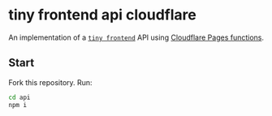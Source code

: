 # tiny frontend api cloudflare

An implementation of a [`tiny frontend`](https://github.com/tiny-frontend) API using [Cloudflare Pages functions](https://developers.cloudflare.com/pages/platform/functions). 

## Start

Fork this repository.
Run:

```bash
cd api
npm i
```
